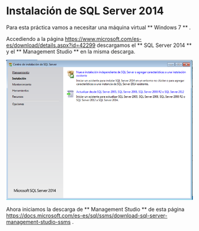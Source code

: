# Instalación de SQL Server 2014

Para esta práctica vamos a necesitar una máquina virtual ** Windows 7 ** .

Accediendo a la página https://www.microsoft.com/es-es/download/details.aspx?id=42299
descargamos el ** SQL Server 2014 ** y el ** Management Studio ** en la misma descarga.

![](./img/1.png)

Ahora iniciamos la descarga de ** Management Studio ** de esta página https://docs.microsoft.com/es-es/sql/ssms/download-sql-server-management-studio-ssms .
